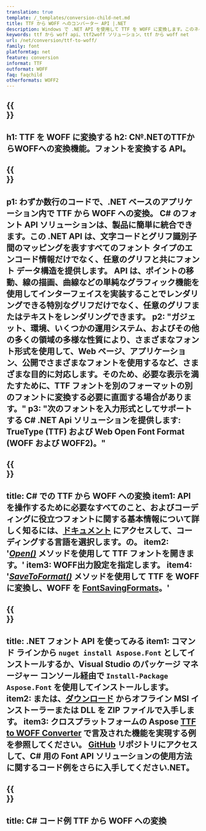```yaml
---
translation: true
template: /_templates/conversion-child-net.md
title: TTF から WOFF へのコンバーター API |.NET
description: Windows で .NET API を使用して TTF を WOFF に変換します。このネイティブ TTF から WOFF フォントへの変換機能を独自のソリューションに統合します。
keywords: ttf から woff api、ttf2woff ソリューション、ttf から woff net
url: /net/conversion/ttf-to-woff/
family: font
platformtag: net
feature: conversion
informat: TTF
outformat: WOFF
faq: faqchild
otherformats: WOFF2
---
```


{{<section banner>}}
---
h1: TTF を WOFF に変換する
h2: C№.NETのTTFからWOFFへの変換機能。フォントを変換する API。
---

{{<section overview>}}
---
p1: わずか数行のコードで、.NET ベースのアプリケーション内で TTF から WOFF への変換。 С# のフォント API ソリューションは、製品に簡単に統合できます。この .NET API は、文字コードとグリフ識別子間のマッピングを表すすべてのフォント タイプのエンコード情報だけでなく、任意のグリフと共にフォント データ構造を提供します。 API は、ポイントの移動、線の描画、曲線などの単純なグラフィック機能を使用してインターフェイスを実装することでレンダリングできる特別なグリフだけでなく、任意のグリフまたはテキストをレンダリングできます。
p2: "ガジェット、環境、いくつかの運用システム、およびその他の多くの領域の多様な性質により、さまざまなフォント形式を使用して、Web ページ、アプリケーション、公開でさまざまなフォントを使用するなど、さまざまな目的に対応します。そのため、必要な表示を満たすために、TTF フォントを別のフォーマットの別のフォントに変換する必要に直面する場合があります。"
p3: "次のフォントを入力形式としてサポートする С# .NET Api ソリューションを提供します: TrueType (TTF) および Web Open Font Format (WOFF および WOFF2)。"
---

{{<section feature1>}}
---
title: C# での TTF から WOFF への変換
item1: API を操作するために必要なすべてのこと、およびコーディングに役立つフォントに関する基本情報について詳しく知るには、[ドキュメント](https://docs.aspose.com/font/) にアクセスして、コーディングする言語を選択します。の。
item2: '[*Open()*](https://reference.aspose.com/font/net/aspose.font/font/open/) メソッドを使用して TTF フォントを開きます。'
item3: WOFF出力設定を指定します。
item4: '[*SaveToFormat()*](https://reference.aspose.com/font/net/aspose.font/font/savetoformat/) メソッドを使用して TTF を WOFF に変換し、WOFF を [FontSavingFormats](https://reference.aspose.com/font/net/aspose.font/fontsavingformats/)。'
---

{{<section feature2>}}
---
title: .NET フォント API を使ってみる
item1: コマンド ラインから ```nuget install Aspose.Font``` としてインストールするか、Visual Studio のパッケージ マネージャー コンソール経由で ```Install-Package Aspose.Font``` を使用してインストールします。
item2: または、[ダウンロード](https://releases.aspose.com/font/net/) からオフライン MSI インストーラーまたは DLL を ZIP ファイルで入手します。
item3: クロスプラットフォームの Aspose [TTF to WOFF Converter](https://products.aspose.app/font/conversion/ttf-to-woff) で言及された機能を実現する例を参照してください。 [GitHub](https://github.com/aspose-font/Aspose.Font-Documentation/tree/master/net-examples) リポジトリにアクセスして、C# 用の Font API ソリューションの使用方法に関するコード例をさらに入手してください.NET。
---

{{<section codeexample>}}
---
title: C# コード例 TTF から WOFF への変換
---